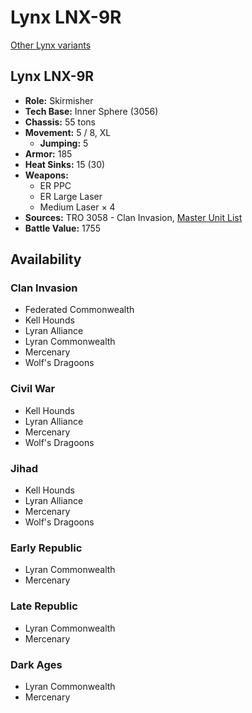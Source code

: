 # Lynx LNX-9R

[Other Lynx variants](../lynx.md)

## Lynx LNX-9R
- **Role:** Skirmisher
- **Tech Base:** Inner Sphere (3056)
- **Chassis:** 55 tons
- **Movement:** 5 / 8, XL
  - **Jumping:** 5
- **Armor:** 185
- **Heat Sinks:** 15 (30)
- **Weapons:**
  - ER PPC
  - ER Large Laser
  - Medium Laser × 4
- **Sources:** TRO 3058 - Clan Invasion, [Master Unit List](http://masterunitlist.info/Unit/Details/1969/lynx-lnx-9r)
- **Battle Value:** 1755

## Availability

### Clan Invasion
- Federated Commonwealth
- Kell Hounds
- Lyran Alliance
- Lyran Commonwealth
- Mercenary
- Wolf's Dragoons

### Civil War
- Kell Hounds
- Lyran Alliance
- Mercenary
- Wolf's Dragoons

### Jihad
- Kell Hounds
- Lyran Alliance
- Mercenary
- Wolf's Dragoons

### Early Republic
- Lyran Commonwealth
- Mercenary

### Late Republic
- Lyran Commonwealth
- Mercenary

### Dark Ages
- Lyran Commonwealth
- Mercenary

